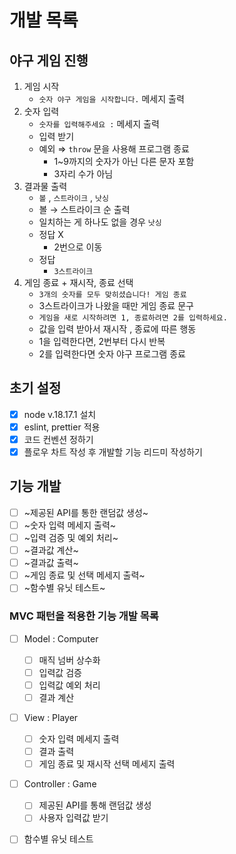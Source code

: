 # 개발 목록

## 야구 게임 진행

1. 게임 시작
    - `숫자 야구 게임을 시작합니다.` 메세지 출력
2. 숫자 입력
    - `숫자를 입력해주세요 :` 메세지 출력
    - 입력 받기
    - 예외 ⇒ `throw` 문을 사용해 프로그램 종료
        - 1~9까지의 숫자가 아닌 다른 문자 포함
        - 3자리 수가 아님
3. 결과물 출력
    - `볼` , `스트라이크` , `낫싱`
    - 볼 → 스트라이크 순 출력
    - 일치하는 게 하나도 없을 경우 `낫싱`
    - 정답 X
        - 2번으로 이동
    - 정답
        - `3스트라이크`
4. 게임 종료 + 재시작, 종료 선택
    - `3개의 숫자를 모두 맞히셨습니다! 게임 종료`
    - 3스트라이크가 나왔을 때만 게임 종료 문구
    - `게임을 새로 시작하려면 1, 종료하려면 2를 입력하세요.`
    - 값을 입력 받아서 재시작 , 종료에 따른 행동
    - 1을 입력한다면, 2번부터 다시 반복
    - 2를 입력한다면 숫자 야구 프로그램 종료

## 초기 설정

-   [x] node v.18.17.1 설치
-   [x] eslint, prettier 적용
-   [x] 코드 컨벤션 정하기
-   [x] 플로우 차트 작성 후 개발할 기능 리드미 작성하기

## 기능 개발

-   [ ] ~제공된 API를 통한 랜덤값 생성~
-   [ ] ~숫자 입력 메세지 출력~
-   [ ] ~입력 검증 및 예외 처리~
-   [ ] ~결과값 계산~
-   [ ] ~결과값 출력~
-   [ ] ~게임 종료 및 선택 메세지 출력~
-   [ ] ~함수별 유닛 테스트~

### MVC 패턴을 적용한 기능 개발 목록

-   [ ] Model : Computer

    -   [ ] 매직 넘버 상수화
    -   [ ] 입력값 검증
    -   [ ] 입력값 예외 처리
    -   [ ] 결과 계산

-   [ ] View : Player

    -   [ ] 숫자 입력 메세지 출력
    -   [ ] 결과 출력
    -   [ ] 게임 종료 및 재시작 선택 메세지 출력

-   [ ] Controller : Game

    -   [ ] 제공된 API를 통해 랜덤값 생성
    -   [ ] 사용자 입력값 받기

-   [ ] 함수별 유닛 테스트
